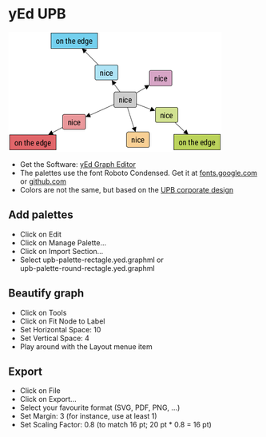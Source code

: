# yEd UPB

![](example.png)

- Get the Software: [yEd Graph Editor](https://www.yworks.com/products/yed)
- The palettes use the font Roboto Condensed. Get it at [fonts.google.com](https://fonts.google.com/specimen/Roboto+Condensed) or [github.com](https://github.com/googlefonts/roboto)
- Colors are not the same, but based on the [UPB corporate design](https://www.uni-paderborn.de/universitaet/presse-kommunikation-marketing/corporate-design)

## Add palettes

- Click on Edit
- Click on Manage Palette...
- Click on Import Section...
- Select upb-palette-rectagle.yed.graphml or  
  upb-palette-round-rectagle.yed.graphml

## Beautify graph

- Click on Tools
- Click on Fit Node to Label
- Set Horizontal Space: 10
- Set Vertical Space: 4
- Play around with the Layout menue item

## Export

- Click on File
- Click on Export...
- Select your favourite format (SVG, PDF, PNG, ...)
- Set Margin: 3 (for instance, use at least 1)
- Set Scaling Factor: 0.8 (to match 16 pt; 20 pt * 0.8 = 16 pt)